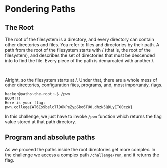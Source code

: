 # Pondering Paths

## The Root

The root of the filesystem is a directory, and every directory can contain other directories and files.
You refer to files and directories by their path.
A path from the root of the filesystem starts with / (that is, the root of the filesystem), and describes the set of directories that must be descended into to find the file.
Every piece of the path is demarcated with another /.

<br>

Alright, so the filesystem starts at /.
Under that, there are a whole mess of other directories, configuration files, programs, and, most importantly, flags.

```
hacker@paths~the-root:~$ /pwn
BOOM!!!
Here is your flag:
pwn.college{AT6Es9belcTlD6kPeZypSko6TU0.dhzN5QDLyETO0czW}
```

In this challenge, we just have to invoke `/pwn` function which returns the flag value stored at that path directory.

## Program and absolute paths

As we proceed the paths inside the root directories get more complex.
In the challenge we access a complex path `/challenge/run`, and it returns the flag.
